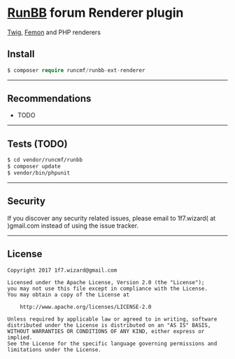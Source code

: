 # [RunBB](https://github.com/runcmf/runbb) forum Renderer plugin

[Twig](https://github.com/twigphp/Twig), [Femon](https://github.com/fenom-template/fenom) and PHP renderers   

## Install
```php
$ composer require runcmf/runbb-ext-renderer
```

---
## Recommendations

* TODO


---
## Tests (TODO)
```bash
$ cd vendor/runcmf/runbb
$ composer update
$ vendor/bin/phpunit
```
---  
## Security  

If you discover any security related issues, please email to 1f7.wizard( at )gmail.com instead of using the issue tracker.  

---
## License
 
```
Copyright 2017 1f7.wizard@gmail.com

Licensed under the Apache License, Version 2.0 (the "License");
you may not use this file except in compliance with the License.
You may obtain a copy of the License at

    http://www.apache.org/licenses/LICENSE-2.0

Unless required by applicable law or agreed to in writing, software
distributed under the License is distributed on an "AS IS" BASIS,
WITHOUT WARRANTIES OR CONDITIONS OF ANY KIND, either express or implied.
See the License for the specific language governing permissions and
limitations under the License.
```

